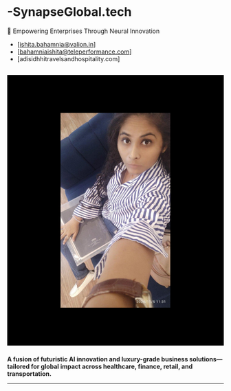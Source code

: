 # -SynapseGlobal.tech
🌟 Empowering Enterprises Through Neural Innovation 
- [ishita.bahamnia@valion.in]
- [bahamniaishita@teleperformance.com]
- [adisidhhitravelsandhospitality.com]

##  ![Stratosynapse LuxIntel Systems](https://github.com/Ishita95-harvad/synapseglobal.tech-/blob/main/Web_Photo_Editor%20(1).jpg)
**A fusion of futuristic AI innovation and luxury-grade business solutions—tailored for global impact across healthcare, finance, retail, and transportation.**

***

